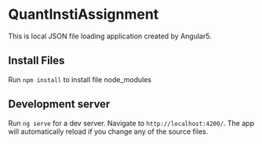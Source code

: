 # QuantInstiAssignment
This is local JSON file loading application created by Angular5.

## Install Files
Run `npm install` to install file node_modules


## Development server

Run `ng serve` for a dev server. Navigate to `http://localhost:4200/`. The app will automatically reload if you change any of the source files.
